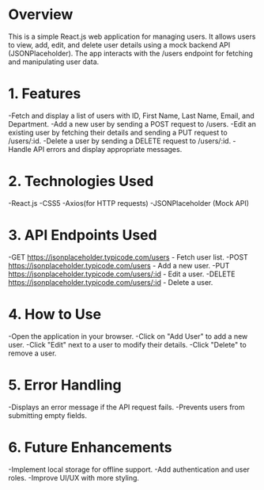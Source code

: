 # Overview

This is a simple React.js web application for managing users. It allows users to view, add, edit, and delete user details using a mock backend API (JSONPlaceholder). The app interacts with the /users endpoint for fetching and manipulating user data.

# 1. Features

-Fetch and display a list of users with ID, First Name, Last Name, Email, and Department.
-Add a new user by sending a POST request to /users.
-Edit an existing user by fetching their details and sending a PUT request to /users/:id.
-Delete a user by sending a DELETE request to /users/:id.
-Handle API errors and display appropriate messages.

# 2. Technologies Used

-React.js
-CSS5
-Axios(for HTTP requests)
-JSONPlaceholder (Mock API)

# 3. API Endpoints Used

-GET https://jsonplaceholder.typicode.com/users - Fetch user list.
-POST https://jsonplaceholder.typicode.com/users - Add a new user.
-PUT https://jsonplaceholder.typicode.com/users/:id - Edit a user.
-DELETE https://jsonplaceholder.typicode.com/users/:id - Delete a user.

# 4. How to Use

-Open the application in your browser.
-Click on "Add User" to add a new user.
-Click "Edit" next to a user to modify their details.
-Click "Delete" to remove a user.

# 5. Error Handling

-Displays an error message if the API request fails.
-Prevents users from submitting empty fields.

# 6. Future Enhancements

-Implement local storage for offline support.
-Add authentication and user roles.
-Improve UI/UX with more styling.
